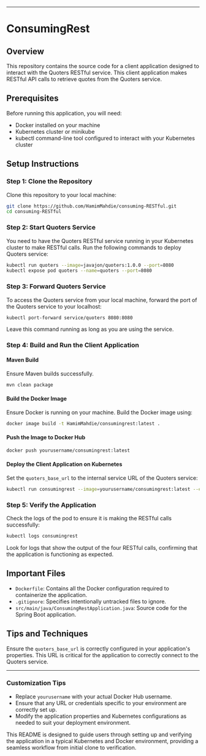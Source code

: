 
---

# ConsumingRest

## Overview
This repository contains the source code for a client application designed to interact with the Quoters RESTful service. This client application makes RESTful API calls to retrieve quotes from the Quoters service.

## Prerequisites
Before running this application, you will need:
- Docker installed on your machine
- Kubernetes cluster or minikube
- kubectl command-line tool configured to interact with your Kubernetes cluster

## Setup Instructions

### Step 1: Clone the Repository
Clone this repository to your local machine:
```bash
git clone https://github.com/HamimMahdie/consuming-RESTful.git
cd consuming-RESTful
```

### Step 2: Start Quoters Service
You need to have the Quoters RESTful service running in your Kubernetes cluster to make RESTful calls. Run the following commands to deploy Quoters service:
```bash
kubectl run quoters --image=javajon/quoters:1.0.0 --port=8080
kubectl expose pod quoters --name=quoters --port=8080
```

### Step 3: Forward Quoters Service
To access the Quoters service from your local machine, forward the port of the Quoters service to your localhost:
```bash
kubectl port-forward service/quoters 8080:8080
```
Leave this command running as long as you are using the service.

### Step 4: Build and Run the Client Application

#### Maven Build
Ensure Maven builds successfully.
```bash
mvn clean package

```

#### Build the Docker Image
Ensure Docker is running on your machine. Build the Docker image using:
```bash
docker image build -t HamimMahdie/consumingrest:latest .
```

#### Push the Image to Docker Hub
```bash
docker push yourusername/consumingrest:latest
```

#### Deploy the Client Application on Kubernetes
Set the `quoters_base_url` to the internal service URL of the Quoters service:
```bash
kubectl run consumingrest --image=yourusername/consumingrest:latest --env="quoters_base_url=http://quoters:8080"
```

### Step 5: Verify the Application
Check the logs of the pod to ensure it is making the RESTful calls successfully:
```bash
kubectl logs consumingrest
```
Look for logs that show the output of the four RESTful calls, confirming that the application is functioning as expected.

## Important Files
- `Dockerfile`: Contains all the Docker configuration required to containerize the application.
- `.gitignore`: Specifies intentionally untracked files to ignore.
- `src/main/java/ConsumingRestApplication.java`: Source code for the Spring Boot application.

## Tips and Techniques
Ensure the `quoters_base_url` is correctly configured in your application's properties. This URL is critical for the application to correctly connect to the Quoters service.

---

### Customization Tips
- Replace `yourusername` with your actual Docker Hub username.
- Ensure that any URL or credentials specific to your environment are correctly set up.
- Modify the application properties and Kubernetes configurations as needed to suit your deployment environment.

This README is designed to guide users through setting up and verifying the application in a typical Kubernetes and Docker environment, providing a seamless workflow from initial clone to verification.
